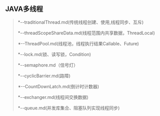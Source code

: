 ## JAVA多线程

> *--traditionalThread.md(传统线程创建、使用,线程同步、互斥)
> 
> *--threadScopeShareData.md(线程范围内共享数据，ThreadLocal)
> 
> *--ThreadPool.md(线程池，线程执行结果Callable、Future)
> 
> *--lock.md(锁、读写锁，Condition)
> 
> *--semaphore.md（信号灯）
> 
> *--cyclicBarrier.md(路障)
> 
> *--CountDownLatch.md(倒计时计数器)
> 
> *--exchanger.md(线程间交换数据)
> 
> *--queue.md(并发库集合、阻塞队列实现线程同步)